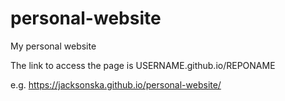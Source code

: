 # personal-website
My personal website

The link to access the page is
USERNAME.github.io/REPONAME

e.g. https://jacksonska.github.io/personal-website/
